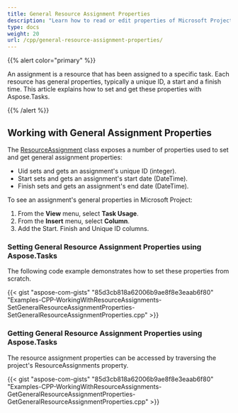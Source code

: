 ```yaml
---
title: General Resource Assignment Properties
description: "Learn how to read or edit properties of Microsoft Project (MPP/XML) resource assignments using Aspose.Tasks for C++."
type: docs
weight: 20
url: /cpp/general-resource-assignment-properties/
---
```


{{% alert color="primary" %}}

An assignment is a resource that has been assigned to a specific task. Each resource has general properties, typically a unique ID, a start and a finish time. This article explains how to set and get these properties with Aspose.Tasks.

{{% /alert %}}

## **Working with General Assignment Properties**
The [ResourceAssignment](https://apireference.aspose.com/tasks/cpp/class/aspose.tasks.resource_assignment) class exposes a number of properties used to set and get general assignment properties:

- Uid sets and gets an assignment's unique ID (integer).
- Start sets and gets an assignment's start date (DateTime).
- Finish sets and gets an assignment's end date (DateTime).

To see an assignment's general properties in Microsoft Project:

1. From the **View** menu, select **Task Usage**.
2. From the **Insert** menu, select **Column**.
3. Add the Start. Finish and Unique ID columns.

### **Setting General Resource Assignment Properties using Aspose.Tasks**
The following code example demonstrates how to set these properties from scratch.

{{< gist "aspose-com-gists" "85d3cb818a62006b9ae8f8e3eaab6f80" "Examples-CPP-WorkingWithResourceAssignments-SetGeneralResourceAssignmentProperties-SetGeneralResourceAssignmentProperties.cpp" >}}

### **Getting General Resource Assignment Properties using Aspose.Tasks**
The resource assignment properties can be accessed by traversing the project's ResourceAssignments property.

{{< gist "aspose-com-gists" "85d3cb818a62006b9ae8f8e3eaab6f80" "Examples-CPP-WorkingWithResourceAssignments-GetGeneralResourceAssignmentProperties-GetGeneralResourceAssignmentProperties.cpp" >}}
